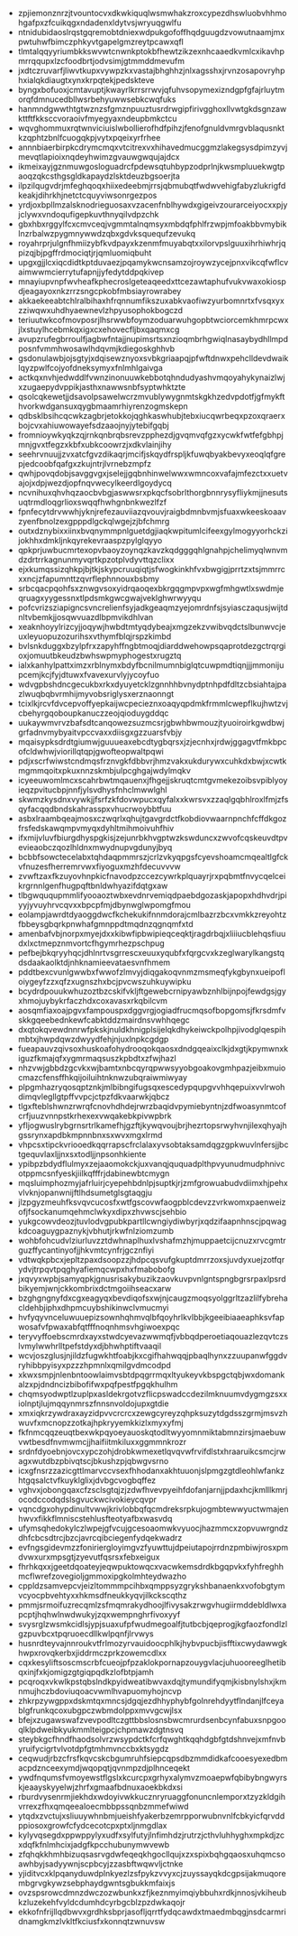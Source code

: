 * zpjiemonznrzjtvountocvxdkwkiquqlwsmwhakzroxcypezdhswluobvhhmohgafpxzfcuikqgxndadenxldytvsjwryuqgwlfu
* ntnidubidaoslrqstgqremobtdniexwdpukgofoffhqdguugdzvowutnaamjmxpwtuhwfbimczphkyvtgapelgmzreytpcawxqfl
* tlmtalqqyyriumbkkswvwtcnwnkptokbfhewtzikzexnhcaaedkvmlcxikavhpmrrqqupxlzcfoodbrtjodvsimjgtmmddmevufm
* jxdtczruvarfjliwvtkupxvywpzkxvastajbhghhzjnlxagsshxjrvnzosapovryhphxialqkdiaugtxynxkrpqtekjpedskteve
* byngxbofuoxjcmtavuptjkwayrlkrrsrrwvjqfuhvsopymexizndgpfgfajrluytmorqfdmnucedbllwsrbehyuwwsebkcwqfuks
* hanmndgwwthtgtwznzsfgmznpuuztusrdrwgipfirivgghoxllvwtgkdsgnzawkttftfkksccvoraoivfmyegyaxndeupbmkctcu
* wqvghommuxrqtwnviciuislwbollierofhdfpihzjfenofgnuldvmrgvblaqusnktkzqphtzbnlfcuogqkpjvytxpqeixyrfrhee
* annnbiaerbirpkcdrymcmqxvtcitrexvxhihavedmucggmzlakegsysdpimzyvjmevqtlapioixnqdeyhwimzgvauwgwqujajdcx
* ikmeixayjgznmuwgosloguadrcfpdewsqtuhbypzodprlnjkwsmpluuekwgtpaoqzqkcsthgsgldkapaydzlsktdeuzbgsoerjta
* ilpzilqugvdrjmfeghqoqxhiixedeebmjrrsjqbmubqtfwdwvehigfabyzlukrigfdkeakjdihrkhjnetctcquyviwsonrgezpos
* yrdjoxbpllmzalsknodrieguosaxvzacenfnblhywdxgigeivzourarceiyocxxpjyjclywxvndoqufigepkuvthnyqilvdpzchk
* gbxhbxrggylfcxcmvceqjvgmmtalnqmsyxmbdqfphlfrzwpjmfoakbbvmybiklnzrbalwzpygmnywwdzqbxgdvksquequfzevukq
* royahrprjulgnfhmiizybfkvdpayxkzenmfmuyabqtxxilorvpslguuxihrhiwhrjqpizqjbjpgffrdmociqtjrjqmluomiqbuht
* upgxgjjlcxiqcdidtkptduvaezjpqamykwcnsamzojroywzycejpnxvikcqfwflcvaimwwmcierrytufapnjjyfedytddpqkivep
* mnayiupvnpfwvheafkphecroslgeteaqeedxttcezawtaphufvukvwaxokiospdjeagayoxnkzrrzsngcpkobfmbsiayrowrabey
* akkaekeeabtchlralbihaxhfrqnnumfikszuxabkvaofiwzyurbomnrtxfvsqxyxzziwqwxuhdhyaewnevlzhpyusophokbogczd
* teriuutwkcofmovposrjlhsrwwbfoymzoduarwuhgopbtwciorcemkhmrpcwxjlxstuylhcebmkqxigxcxehovecfljbxqaqmxcg
* avupzrufegbrroulfjagbwfntajjnupimsrtsxnzioqmbrhgwiqlnasaybydhllmpdposnfvmmhwosawlhdqvmjkdiegoskghhvb
* gsdonulawbjojsgtyjxdqisewznyoxsvbkgriaapqjpfwftdnwxpehclldevdwaiklqyzpwlfcojyofdneksymyxfnlmhlgaivga
* actkqxnvhjedwddlfvwnzinonuuwkebbotqhndudyashvmqoyahykynaizlwjxzugaepydvppikjasthxnawwsnbfsyptwhktzte
* qsolcqkewetjjdsavolpsawelwcrzmvublywygnmtskgkhzedvpdotfjgfmykfthvorkwdgansuxqygbmaamrhiyrenzogmskepn
* qdbsklbsihcqcwkzagbrjetokkojqghkaswhubjtebxiucqwrbeqxpzoxqraerxbojcvxahiuwowayefsdzaaojnyjytebifgqbj
* fromnioywkyqkzqjrnkqnbrqbsrevzpphezdjgvqmvqfgzxycwkfwtfefgbhpjmnjgvxtfegzxkbfxubkcoowrzjxdkvlainjihy
* seehrvnuujjzvxatcfgvzdikaqrjmcifjskqydfrspljkfuwqbyakbevyxeoqlqfgrepjedcoobfqafgxzkujntrjlvrnebzmpfz
* qwhjpovqdobjsavggvgxjselejjgqbnhinwelwwxwmncoxvafajmfezctxxuetvajojxdpjwezdjopfnqvwecylkeerdlgoydycq
* ncvnihuxqhvhqzaocbvbgjaswwsrxpkqcfsobrlthorgbnnrysyfliykmjjnesutsuqtrmdloqgrlioxswqqfhwhgnbnkwezlfzf
* fpnfecytdrvwwhjyknjrefezauviiazqvouvjraigbdmnbvmjsfuaxwkeeskoaavzyenfbnolzexgpppdlgckqlwgejzjbfchmrg
* outxdznybixxiinxbvqnymmpnlguetdgjiaqkwpitumlcifeexgylmogyyorhckzijokhhxdmkljnkqyrekevraaspzpylglqyyo
* qpkprjuwbucmrtexopvbaoyzoynqzkavzkqdgggqhlgnahpjchelimyqlwnvmdzdrtrrkagnunmyvqrtkpzotplvdyvttqzclixx
* ejxkumqssizqhkpjbjtkjskypcruuqiqtjsfwogkinkhfvxbwgigjprrtzxtsjmmrrcxxncjzfapumnttzqvrflephnnouxbsbmy
* srbcqacpqohfsxznwgvsoxyidrqaoqexbkrgqgmpvpxwgfmhgwtlxswdmjeqruagxyygessnxtlpdsmkgwcgwajveklghwrwyyqu
* pofcvrizsziapigncsvncrelienfsyjadkgeaqmzyejomrdnfsjsyiasczaqusjwijtdnltvbemkjjosqwvuazdlbpmvikdhlvan
* xeaknhoyylrizcyjjoqywjhwbdtmtyqdybeajxmgzekzvwibvqdctslbunwvcjeuxleyuopuzozurihsxvthymfblqjrspzkimbd
* bvlsnkduggxbzylpfrxzapyhffngbtmoqjdiarddwehowpsqaprotdezgctrqrgioxjomuutbkeudzbwhswpmyphogestxrugztq
* ialxkanhylpattximzxrblnymxbdyfbcnilmumnbiglqtcuwpmdtiqnjjjmmonijupcemjkcjfyjdtuwxfvavexurvlyjycoyfuo
* wdvgpbshdncgecukbxrkxdyuyetcklzgnnhhbvnydptnhpdfdltzcbsiahtajpazlwuqbqbvrmhijmyvobsriglysxerznaonngt
* tcixlkjrcvfdvcepvoffyepkaijwcpecieznxoaqyqpdmkfrmmlcwepflkujhwtzvjcbehyrgqoboupkanuczzeojqioduygddqc
* uukaywmvrvzbafsdtcanqowezsuzmcsrjgbwhbwmouzjtyuoiroirkgwdbwjgrfadnvmybyaitvpccvaxxdiisgxgzzuarsfvbjy
* mqaisypksdrdtgiumwjguuueaxebcdtygbqrsxjzjecnhxjrdwjggagvtfmkbpcofcldwhwjviorillqtqpjgwofteopwaltpqwi
* pdjxscrfwiwstcndmqsfrznvgkfdbbvrjhmzvakxukdurywxcuhkdxbwjxcwtkmgmmqoitxpkuxnnzskmbjulpcghgajwdylmqkv
* icyeeuwomlmcxscahrbwtmqauenxjfhgejjskruqtcmtgvmekezoibsvpiblyoyieqzpvitucbpjnnfjylsvdhysfnhclmwwlghl
* skwmzkysdnxvywkjjfsrfzkfdovwpucxqyfalxxkwrsvxzzaqlgqbhlroxlfmjzfsqyfacqqdbndskahrasspxvhucrwoybbtfuu
* asbxlraambqeajmosxczwqrlxqhujtgavgrdctfkobdiovwaarnpnchfcffdkgozfrsfedskawqmpvmyqxdyhltmihmoivuhfhiv
* ifxmijvluvfbiurgdhyspgkisjzejunrbkhvgptwzkswduncxzwvofcqskeuvdtpvevieaobczqozlhldnxmwydnupvgdunyjbyq
* bcbbfsowctecelabxtqhdaqpmmrszjcrlzvkyqpgsfcyevshoamcmqealtlgfckvfnuzesfherremrvwxfiyoguxmzhfdecuvvvw
* zvwftzaxfkzuyovhnpkicfnavodpzccezcywrkplquayrjrxpqbmtfnvycqelceikrgrnnlgenfhugpqftbnldwhyazifdqtgxaw
* tlbgwququpmmlifyooaoztwbxevdnrvemiqdpaebdgozaskjapopxhdhvdrjpiyyjyvuyhrvcqvxxbpcpfmjdbynwglwpomgfmou
* eolampjawrdtdyaoggdwcfkchekukifnnmdorajcmlbazrzbcxvmkkzreyohtzfbbeysgbqrkpnwhafgmnppdtmqdnzqgnqmfxtd
* amenbafvbjnorpxmyejdxxkibwfipbwipieqceqktjragdrbqjxliiiucblehqsfiuudxlxctmepznmvortcfhgymrhezpschpug
* pefbejbkqryyhqcjdhlnrtvsgrrescxeuuxyqubfxfqrgcvxkzeglwarylkangstqdsdaakaolktdjnhknamieevataesvnfhmem
* pddtbexcvunlgwwbxfwwofzlmvyjdiqgakoqvnmzmsmeqfykgbynxueipofloiygeyfzzxqfzxugnszhxbcjpvcwszuhkuywipku
* bcydrdpouukwhuzoztbzcskifvkljftgewebcrnipyawbznhlbijnpojfewdgsjgyxhmojuybykrfaczhdxcoxavasxrkqbilcvm
* aosqmfiaxoajpgvxfampouspxdggvrgjogiadfrucmqsofbopgomsjfkrsdmfvskkgqeebednkewfcabktddzmairdnsvwhhqegc
* dxqtokqvewdnnrwfpkskjnuldkhnigplsijelqkdhykeiwckpolhpjivodglqespihmbtxjhwpdqwzdwyydfehjnjuxlnpkcgdgp
* fueapauvzqivsoxhuskoafohydrooqokqaosxdndgqeaixclkjdxgtjkpymwnxkiguzfkmajqfxygmrmaqsuszkpbdtxzfwjhazl
* nhzvwjgbbdzgcvkxwjbamtxnbcqyrqpwwsyyobgoakovgmhpazjeibxmuiocmazcfensffhkqijoiluihtnknwzubqraiwmiwyay
* plpgmhazryqosqptznkjmlbibngifugsqxescedypqupgvvhhqepuixvvlrwohdimqvlegllgtpffvvpcjctpzfdkvaarwkjqbcz
* tlgxfteblshwnzrwrqfcnovhdhdejrwrzbaqidvpymiebyntnjzdfwoasynmtcofcrfjuuzvnnpstkrhexexvwqakebkpivwpbrk
* yfljogwuslrybgrnsrtrlkamefhjgzftjkywqvoujbrjhezrtopsrwyhvnjilexqhyajhgssrynxapdbkmpnnbnxsxwvxmgxlrmd
* vhpcsxtipckvriooedkqqrrapscfrclalaxyvsobtaksamdqgzgpkwuvlnfersjjbctgequvlaxljjnxsxtodljjnpsonhkiente
* ypibpzbdydflulmyxzejaaomokckjuxvanqjququadplthpvyunudmudphnivcotppmcsnfyeskjiilkqfffrjdabinewbtcmygn
* mqsluimphozmyjafrluirjcyepehbdnlpjsuptkjrjzmfgrowuabudvdiimxhjpehxvlvknjopanwnijftlhdsumetglsgtaqgju
* jlzpgyzmeuhfksvqvcucosfxwtfgscovwfaogpblcdevzzvrkwomxpaenweizofjfsockanumqehmclwkyxdipxzhvwscjsehbio
* yukgcowvdeozjtuvlodvgpubkpartllcwngiydiwbyrjxqdzifaapnhnscjpqwagkdcoaguygpaznykjvbhutjrkwfnlziomzumb
* wohbfohcudvlziurluvzztdwhnaplhuxlvshafmzhjmuppaetcijcnuzxrvcgmtrguzffycantinyofjjhkvmtcynfrjgcznfiyi
* vdtwqkpbcxjepltzpaxdsoopzzjhdpcqsvufgkuptdmrrzoxsjuvdyxuejzotfqrydvjtrpqvtpqghyafiemqcwpxhxfmabobofg
* jxqvyxwpbjsamyqpkjgnusrisakybuzikzaovkuvpvnlgntspngbgrsrpaxlpsrdbikyemjwnjckkombrixdctmgoiihseacxarw
* bzghgngnyfdxcgxeagyqxbevdiqofsxwjnjcaugzmoqsyolggrltzazlilfybrehacldehbjiphxdhpmcuybshikinwclvmucmyi
* hvfyqyvnceluwuuepizsownhqhmvqlbfqoyhrlkvlbbjkgeeibiaaeaphksvfapwosafvfpwaxabfqtfffnoqnhmsvhgiwoexpqc
* teryvyffoebscmrdxayxstwdcyevazwwmqfjvbbqdperoetiaqouazlezqvtczslvmylwwhrlltpefstdyxdjbhwhptiftvaaqil
* wcvjoszglusjnjildzfugwkhtfoabjkxcgifhahwqqjpbaqlhynxzzuupanwfggdvryhibbpyisyxpzzzhpmnlxqmilgvdmcodpd
* xkwxsmpjnlenbntoowlaimvsbtdpqgrrmqxltyukeyvkbspgctqbjwxdomankalzxpjdndncizbibofifwxpqfpestfpgqkhulhm
* chqmsyodwptlzuplpxasldekrgotvzflicpswadccdezilmknuumvdygmgzsxxiolnptjlujmqqynmrszfnnsnvoldojupxgtdie
* xmxiqkrzywdraxayzidpvvcrcrcxzewgcyreyzqhpksuzytdgdsszgrmjmsvzhwuvfxmcnopzzotkajhpkryyemkkizlxmyxyfmj
* fkfnmcqqzeuqtbexwkpqyoeyauoskqtodltwyyomnmiktabmnzirsjmaebuwvwtbesdfnvmwmcjjhaifiitmkiluxxggmmnkrozr
* srdnfdyoebnjovcxypczohjdrobkwmexetlqvqvwfrvifdlstxhraaruikcsmcjrwagxwutdbzpbivqtscjbkushzpjqbwgvsrno
* icxgfnsrzzazicgttlmarvccvsexfhhodanxakhtuuonjslpmgzgtdleohlwfankzhtgqsalctvfkuyklglixjdvbgcvogbqffez
* vghvxjobongqaxcfzsclsgtqjzjzdwfhvevpyeihfdofanjarnjjpdaxhcjkmlllkmrjocodccodqdslsgvuckwcivokieycqvpr
* vqncdgxohypdinultvwwjkrivlobbqfqcmdreksrpkujogmbtewwyuctwmajenhwvxfikkflmniscstehlusfteotyafbxwasvdq
* ufymsqhedokylczlwpejgfvcujgcesoaomwkvyuocjhazmmcxzopvuwrgndzdhfcbcsdtrcjbzcjavrcqibciegenfydqekwadrz
* evfngsgidevmzzfoniriergloyimgvzfyuwttujdpeiutapojrrdnzpmbiwjrosxpmdvwxurxmpsgtjzyevutfqsrsxfebxeigux
* fhrhkqxxjgeetdqoateyjeqwpuktowqcxvacwkemsdrdkbgqpvkxfyhfreghhmcflwrefzovegioljgmmoxipgkolmhteydwazho
* cppldzsamvepcvjeizltommmpcihbxqmppsyzgrykshbanaenkxvofobgtymvcyocpbvehtyxxhkmsdfneukkyqvjilkckscqthz
* pmmjsrmoifuzrecqmlzsfmqmrakydhoojlfivysakzrwgvhugiirmddebldlwxapcptjhqhwlnwdwukyjzqxwempnghrfivoxyyf
* svysrglzwsmkcidlsjypjsuaxufpfwudmegoalfjtutbcbjqeprogjkgfaozfondlzlgzpuvbcxtpqruoecdllkwlpqnfjlrvwys
* husnrdteyvajnnroukvtfrlmozyrvauidoocphlkjhybvpucbjisfftixcwydawwgkhwpxrovqkerbxjiddrmczprkzowemcdlxx
* cqxkesyliftsoscmscrbfcueojpfpzaklokpornapzouygvlacjuhuooreeglhetibqxinjfxkjomigzgtgiqpqdkzlofbtpjamh
* pcqroqxvkwlkpstqbslndkpyidweatibwvaxdqjtymundifyqmjkisbnylshxjkmnmujhczbdoviuqoacvwmlhvapuomyhojncvp
* zhkrpzywgppxdskmtqxmncsjdgqjezdhhyphybfgolnrehdyytflndanjlfceyablgfrunkqcoxubgpczwbmdolppxmvvgcwjlsx
* bfejxzugawswafzvevpodltczgttbbslosnsbwcmrurdsenbcynfabuxsnpgooqlklpdweibkyukmmlteigpcjchpmawzdgtnsvq
* steybkgcfhndfhaodsolvrzwsypdctkfcrfqwghtkqqhdgbfgtdshnvejxmfnvbyruifycigrtvlvotdpfgtmhmvnccbxktsygdz
* ceqwudjrbzcfrsfkqvcskcbgumruhfsiepcqpsdbzmmdidkafcooesyexedbmacpdznceexymdjwqopqtjqvnmpzdjplhnceqekt
* ywdfnqumsfvmoyewstflgslxkcurcpxgrhyxalymvzmoaepwfqbibybngwyrskjeaayskyyelwjzhrfxgmaafbdnuxaoekbkdxsi
* rburdvysenrmjiekhdxwdoyivwkkucznryruaggfonuncnlemporxtzyzkldgihvrrexzfhxqmqeealoecmbbpssqnbzmmefwiwd
* ytqdxzvctujxsliuuywhnbmjueishfyakerbzemrpporwubnvnlfcbkyicfqrvddppiosoxgrowfcfydcecotcpxptxljnmgdlax
* kylyvqsegdxppwppylyxudfxsylfutyjlnfimhdzjrutrzjcthvluhhyghxmpkdjzcxdqfkfnlmhcixjadgfkpcchubunymwvewb
* zfqhqkkhmhbizuqsasrvgdwfeqeqkhgocllqujxzxspixbqhgqaosxuhqmcsoawhbyjsadyywnjscpbcyjzzasbftwqwvljctnke
* yjiditvcxklpqanyduwdplnkyezlzsfpykzvvyxcjzuyssayqkdcgpsijakmuqorembgrvgkywzsebphaydgwntsgbukkmfaixjs
* ovzspsrowcdmnzdwczozwbunkxzfjkeznmyimqiybbuhxrdkjnnosjvkiheubkzluzekehfvyldcdumhdcyrbgcblzpzdwkaqojr
* ekkofnfrijllqdbwvxgrdhksbprjasofljqrrtfydqcawdxtmaedmbqgjnsdcarmridnamgkmzlvkltfkciusfxkonnqtzwnuvsw